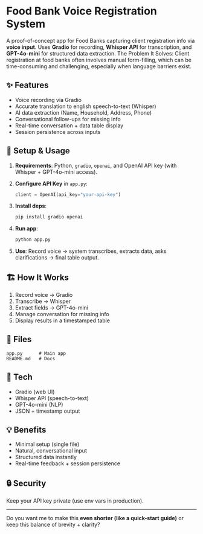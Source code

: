 # Food Bank Voice Registration System

A proof-of-concept app for Food Banks capturing client registration info via **voice input**. Uses **Gradio** for recording, **Whisper API** for transcription, and **GPT-4o-mini** for structured data extraction. The Problem It Solves:
Client registration at food banks often involves manual form-filling, which can be time-consuming and challenging, especially when language barriers exist. 

## ✨ Features

* Voice recording via Gradio
* Accurate translation to english speech-to-text (Whisper)
* AI data extraction (Name, Household, Address, Phone)
* Conversational follow-ups for missing info
* Real-time conversation + data table display
* Session persistence across inputs

## 🚀 Setup & Usage

1. **Requirements**: Python, `gradio`, `openai`, and OpenAI API key (with Whisper + GPT-4o-mini access).
2. **Configure API Key** in `app.py`:

   ```python
   client = OpenAI(api_key="your-api-key")
   ```
3. **Install deps**:

   ```bash
   pip install gradio openai
   ```
4. **Run app**:

   ```bash
   python app.py
   ```
5. **Use**: Record voice → system transcribes, extracts data, asks clarifications → final table output.

## 🏗 How It Works

1. Record voice → Gradio
2. Transcribe → Whisper
3. Extract fields → GPT-4o-mini
4. Manage conversation for missing info
5. Display results in a timestamped table

## 📁 Files

```
app.py      # Main app
README.md   # Docs
```

## 🔧 Tech

* Gradio (web UI)
* Whisper API (speech-to-text)
* GPT-4o-mini (NLP)
* JSON + timestamp output

## 💡 Benefits

* Minimal setup (single file)
* Natural, conversational input
* Structured data instantly
* Real-time feedback + session persistence

## 🔒 Security

Keep your API key private (use env vars in production).

---

Do you want me to make this **even shorter (like a quick-start guide)** or keep this balance of brevity + clarity?
